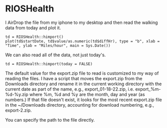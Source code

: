 # RIOSHealth

I AirDrop the file from my iphone to my desktop and then read the walking data from today
and plot it.

```
td = RIOSHealth::himport()
plot(td$startDate, td$value/as.numeric(td$diffHr), type = "b", xlab = "Time", ylab = "Miles/hour", main = Sys.Date())
```

We can also read all of the data, not just today's.
```
td = RIOSHealth::himport(today = FALSE)
```

The default value for the export.zip file to read is customized to my way of reading the files.
I have a script that moves the export.zip from the Downloads directory and rename it in the current
working directory with the current date as part of the name, e.g., export_01-18-22.zip, 
i.e. export_%m-%d-%y.zip where %m, %d and %y are the month, day and year (as numbers.)
If that file doesn't exist, it looks for the most recent export.zip file in the ~/Downloads directory,
accounting for download numbering, e.g., export-2.zip.

You can specify the path to the file directly.


